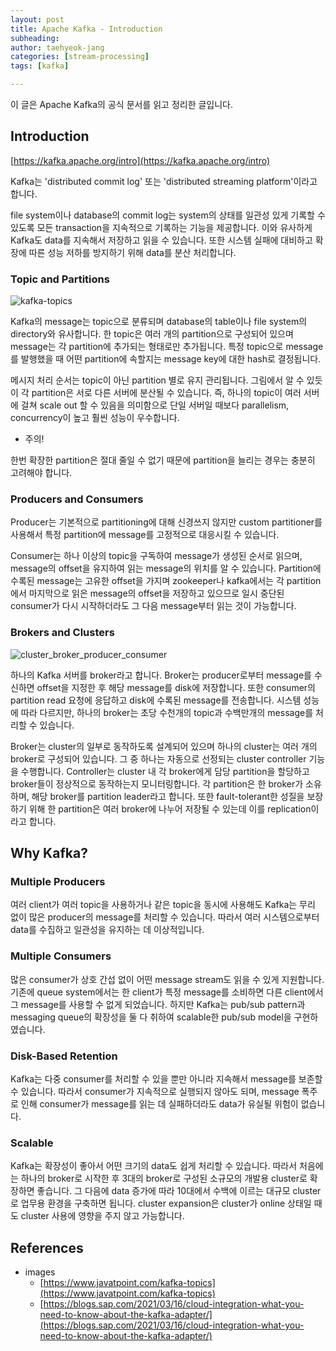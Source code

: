 ```yaml
---
layout: post
title: Apache Kafka - Introduction 
subheading: 
author: taehyeok-jang
categories: [stream-processing]
tags: [kafka]

---
```




이 글은 Apache Kafka의 공식 문서를 읽고 정리한 글입니다. 



## Introduction 

[https://kafka.apache.org/intro](https://kafka.apache.org/intro)

Kafka는 'distributed commit log' 또는 'distributed streaming platform'이라고 합니다. 

file system이나 database의 commit log는 system의 상태를 일관성 있게 기록할 수 있도록 모든 transaction을 지속적으로 기록하는 기능을 제공합니다. 이와 유사하게 Kafka도 data를 지속해서 저장하고 읽을 수 있습니다. 또한 시스템 실패에 대비하고 확장에 따른 성능 저하를 방지하기 위해 data를 분산 처리합니다. 

### Topic and Partitions

![kafka-topics](https://github.com/taehyeok-jang/taehyeok-jang.github.io/assets/31732943/1724732a-3a04-4da3-9e59-24ee712c31bd)

Kafka의 message는 topic으로 분류되며 database의 table이나 file system의 directory와 유사합니다. 한 topic은 여러 개의 partition으로 구성되어 있으며 message는 각 partition에 추가되는 형태로만 추가됩니다. 특정 topic으로 message를 발행했을 때 어떤 partition에 속할지는 message key에 대한 hash로 결정됩니다. 

메시지 처리 순서는 topic이 아닌 partition 별로 유지 관리됩니다. 그림에서 알 수 있듯이 각 partition은 서로 다른 서버에 분산될 수 있습니다. 즉, 하나의 topic이 여러 서버에 걸쳐 scale out 할 수 있음을 의미함으로 단일 서버일 때보다 parallelism, concurrency이 높고 훨씬 성능이 우수합니다.

- 주의!

한번 확장한 partition은 절대 줄일 수 없기 때문에 partition을 늘리는 경우는 충분히 고려해야 합니다.

### Producers and Consumers

Producer는 기본적으로 partitioning에 대해 신경쓰지 않지만 custom partitioner를 사용해서 특정 partition에 message를 고정적으로 대응시킬 수 있습니다.

Consumer는 하나 이상의 topic을 구독하여 message가 생성된 순서로 읽으며, message의 offset을 유지하여 읽는 message의 위치를 알 수 있습니다. Partition에 수록된 message는 고유한 offset을 가지며 zookeeper나 kafka에서는 각 partition에서 마지막으로 읽은 message의 offset을 저장하고 있으므로 일시 중단된 consumer가 다시 시작하더라도 그 다음 message부터 읽는 것이 가능합니다.

### Brokers and Clusters

![cluster_broker_producer_consumer](https://github.com/taehyeok-jang/taehyeok-jang.github.io/assets/31732943/d5a7c4aa-b7e0-4918-8452-1b9ea5cb4c09)

하나의 Kafka 서버를 broker라고 합니다. Broker는 producer로부터 message를 수신하면 offset을 지정한 후 해당 message를 disk에 저장합니다. 또한 consumer의 partition read 요청에 응답하고 disk에 수록된 message를 전송합니다. 시스템 성능에 따라 다르지만, 하나의 broker는 초당 수천개의 topic과 수백만개의 message를 처리할 수 있습니다.

Broker는 cluster의 일부로 동작하도록 설계되어 있으며 하나의 cluster는 여러 개의 broker로 구성되어 있습니다. 그 중 하나는 자동으로 선정되는 cluster controller 기능을 수행합니다. Controller는 cluster 내 각 broker에게 담당 partition을 할당하고 broker들이 정상적으로 동작하는지 모니터링합니다. 각 partition은 한 broker가 소유하며, 해당 broker를 partition leader라고 합니다. 또한 fault-tolerant한 성질을 보장하기 위해 한 partition은 여러 broker에 나누어 저장될 수 있는데 이를 replication이라고 합니다.



## Why Kafka?

### Multiple Producers

여러 client가 여러 topic을 사용하거나 같은 topic을 동시에 사용해도 Kafka는 무리 없이 많은 producer의 message를 처리할 수 있습니다. 따라서 여러 시스템으로부터 data를 수집하고 일관성을 유지하는 데 이상적입니다.

### Multiple Consumers

많은 consumer가 상호 간섭 없이 어떤 message stream도 읽을 수 있게 지원합니다. 기존에 queue system에서는 한 client가 특정 message를 소비하면 다른 client에서 그 message를 사용할 수 없게 되었습니다. 하지만 Kafka는 pub/sub pattern과 messaging queue의 확장성을 둘 다 취하여 scalable한 pub/sub model을 구현하였습니다.

### Disk-Based Retention

Kafka는 다중 consumer를 처리할 수 있을 뿐만 아니라 지속해서 message를 보존할 수 있습니다. 따라서 consumer가 지속적으로 실행되지 않아도 되며, message 폭주로 인해 consumer가 message를 읽는 데 실패하더라도 data가 유실될 위험이 없습니다.

### Scalable

Kafka는 확장성이 좋아서 어떤 크기의 data도 쉽게 처리할 수 있습니다. 따라서 처음에는 하나의 broker로 시작한 후 3대의 broker로 구성된 소규모의 개발용 cluster로 확장하면 좋습니다. 그 다음에 data 증가에 따라 10대에서 수백에 이르는 대규모 cluster로 업무용 환경을 구축하면 됩니다. cluster expansion은 cluster가 online 상태일 때도 cluster 사용에 영향을 주지 않고 가능합니다.



## References

- images 
  - [https://www.javatpoint.com/kafka-topics](https://www.javatpoint.com/kafka-topics)
  - [https://blogs.sap.com/2021/03/16/cloud-integration-what-you-need-to-know-about-the-kafka-adapter/](https://blogs.sap.com/2021/03/16/cloud-integration-what-you-need-to-know-about-the-kafka-adapter/)
